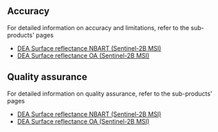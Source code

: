 ## Accuracy

For detailed information on accuracy and limitations, refer to the sub-products' pages

* [DEA Surface reflectance NBART (Sentinel-2B MSI)](/data/product/dea-surface-reflectance-nbart-sentinel-2b-msi)
* [DEA Surface reflectance OA (Sentinel-2B MSI)](/data/product/dea-surface-reflectance-oa-sentinel-2b-msi)

## Quality assurance

For detailed information on quality assurance, refer to the sub-products' pages

* [DEA Surface reflectance NBART (Sentinel-2B MSI)](/data/product/dea-surface-reflectance-nbart-sentinel-2b-msi)
* [DEA Surface reflectance OA (Sentinel-2B MSI)](/data/product/dea-surface-reflectance-oa-sentinel-2b-msi)

